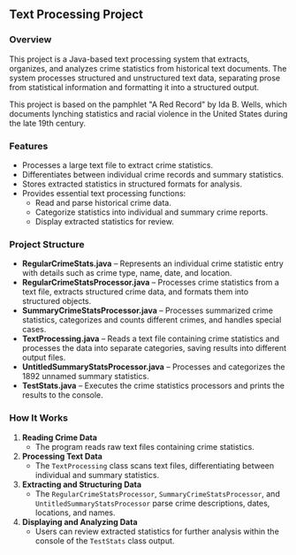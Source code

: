 ## Text Processing Project

### Overview
This project is a Java-based text processing system that extracts, organizes, and analyzes crime statistics from historical text documents. The system processes structured and unstructured text data, separating prose from statistical information and formatting it into a structured output.

This project is based on the pamphlet "A Red Record" by Ida B. Wells, which documents lynching statistics and racial violence in the United States during the late 19th century.

### Features
- Processes a large text file to extract crime statistics.
- Differentiates between individual crime records and summary statistics.
- Stores extracted statistics in structured formats for analysis.
- Provides essential text processing functions:
  - Read and parse historical crime data.
  - Categorize statistics into individual and summary crime reports.
  - Display extracted statistics for review.

### Project Structure
- **RegularCrimeStats.java** – Represents an individual crime statistic entry with details such as crime type, name, date, and location.
- **RegularCrimeStatsProcessor.java** – Processes crime statistics from a text file, extracts structured crime data, and formats them into structured objects.
- **SummaryCrimeStatsProcessor.java** – Processes summarized crime statistics, categorizes and counts different crimes, and handles special cases.
- **TextProcessing.java** – Reads a text file containing crime statistics and processes the data into separate categories, saving results into different output files.
- **UntitledSummaryStatsProcessor.java** – Processes and categorizes the 1892 unnamed summary statistics.
- **TestStats.java** – Executes the crime statistics processors and prints the results to the console.

### How It Works
1. **Reading Crime Data**
   - The program reads raw text files containing crime statistics.
2. **Processing Text Data**
   - The `TextProcessing` class scans text files, differentiating between individual and summary statistics.
3. **Extracting and Structuring Data**
   - The `RegularCrimeStatsProcessor`, `SummaryCrimeStatsProcessor`, and `UntitledSummaryStatsProcessor` parse crime descriptions, dates, locations, and names.
4. **Displaying and Analyzing Data**
   - Users can review extracted statistics for further analysis within the console of the `TestStats` class output.

